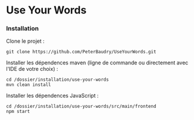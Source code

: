 # Use Your Words

### Installation
Clone le projet :
    
    git clone https://github.com/PeterBaudry/UseYourWords.git
        
Installer les dépendences maven (ligne de commande ou directement avec l'IDE de votre choix) :

    cd /dossier/installation/use-your-words
    mvn clean install
    
Installer les dépendences JavaScript :

    cd /dossier/installation/use-your-words/src/main/frontend
    npm start
